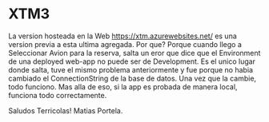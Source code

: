# XTM3


  La version hosteada en la Web https://xtm.azurewebsites.net/ es una version previa a esta ultima agregada. Por que? Porque cuando llego a Seleccionar Avion para la reserva, salta un eror que dice que el Environment de una deployed web-app no puede ser de Development. Es el unico lugar donde salta, tuve el mismo problema anteriormente y fue porque no habia cambiado el ConnectionString de la base de datos. Una vez que la cambie, todo funciono.
  Mas alla de eso, si la app es probada de manera local, funciona todo correctamente. 
  
  
  Saludos Terricolas! 
  Matias Portela.
